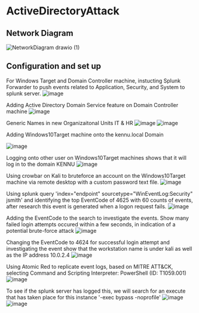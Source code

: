 # ActiveDirectoryAttack

<!--
# ProjectTemplate
# PROJECTNAME

## Objective
[Brief Objective - Remove this afterwards]

The Detection Lab project aimed to establish a controlled environment for simulating and detecting cyber attacks. The primary focus was to ingest and analyze logs within a Security Information and Event Management (SIEM) system, generating test telemetry to mimic real-world attack scenarios. This hands-on experience was designed to deepen understanding of network security, attack patterns, and defensive strategies.

### Skills Learned
[Bullet Points - Remove this afterwards]

- Advanced understanding of SIEM concepts and practical application.
- Proficiency in analyzing and interpreting network logs.
- Ability to generate and recognize attack signatures and patterns.
- Enhanced knowledge of network protocols and security vulnerabilities.
- Development of critical thinking and problem-solving skills in cybersecurity.

### Tools Used
[Bullet Points - Remove this afterwards]

- Security Information and Event Management (SIEM) system for log ingestion and analysis.
- Network analysis tools (such as Wireshark) for capturing and examining network traffic.
- Telemetry generation tools to create realistic network traffic and attack scenarios.

## Steps
drag & drop screenshots here or use imgur and reference them using imgsrc

Every screenshot should have some text explaining what the screenshot is about.

Example below.

*Ref 1: Network Diagram*
-->

## Network Diagram

![NetworkDiagram drawio (1)](https://github.com/KennuC/ActiveDirectory/assets/131323586/20b517cc-4d41-40d2-9a9e-7fbeed98229a)

## Configuration and set up

For Windows Target and Domain Controller machine, instucting Splunk Forwarder to push events related to Application, Security, and System to splunk server.
![image](https://github.com/KennuC/ActiveDirectory/assets/131323586/b7aa0b6e-ae6f-4941-9f88-aa55feee131f)

Adding Active Directory Domain Service feature on Domain Controller machine
![image](https://github.com/KennuC/ActiveDirectory/assets/131323586/9a63f0c5-b585-435d-859e-24c8c0cececd)


Generic Names in new Organizaitonal Units IT & HR
![image](https://github.com/KennuC/ActiveDirectory/assets/131323586/c080c7fc-0de6-4ae8-a890-a5b6ea471a0a)
![image](https://github.com/KennuC/ActiveDirectory/assets/131323586/73837024-f6bf-4a5c-8c49-b13b44cf5726)

Adding Windows10Target machine onto the kennu.local Domain

![image](https://github.com/KennuC/ActiveDirectory/assets/131323586/b09fe2ee-d5f4-47ac-a014-e6e6895badd9)

Logging onto other user on Windows10Target machines shows that it will log in to the domain KENNU
![image](https://github.com/KennuC/ActiveDirectory/assets/131323586/4d961621-2743-4c6f-b1df-e3cbb59a0895)

Using crowbar on Kali to bruteforce an account on the Windows10Target machine via remote desktop with a custom password text file.
![image](https://github.com/KennuC/ActiveDirectory/assets/131323586/7ab91d2a-4206-4e01-acfd-112daaaa7b90)

Using splunk query 'index="endpoint" sourcetype="WinEventLog:Security" jsmith' and identifying the top EventCode of 4625 with 60 counts of events, after research this event is generated when a logon request fails.
![image](https://github.com/KennuC/ActiveDirectory/assets/131323586/36b960cc-326d-4574-87c3-5fd0bd8634bc)

Adding the EventCode to the search to investigate the events. Show many failed login attempts occured within a few seconds, in indication of a potential brute-force attack
![image](https://github.com/KennuC/ActiveDirectory/assets/131323586/f0e890d9-74b5-4198-9f43-44cb9ce15989)

Changing the EventCode to 4624 for successful login attempt and investigating the event show that the workstation name is under kali as well as the IP address 10.0.2.4
![image](https://github.com/KennuC/ActiveDirectory/assets/131323586/4c729ec7-a9d8-4b5b-8165-133a9a8f251b)

Using Atomic Red to replicate event logs, based on MITRE ATT&CK, selecting Command and Scripting Interpreter: PowerShell (ID: T1059.001)
![image](https://github.com/KennuC/ActiveDirectory/assets/131323586/e96ad857-6836-42ae-b50e-92bbe918dfef)

To see if the splunk server has logged this, we will search for an execute that has taken place for this instance '-exec bypass -noprofile'
![image](https://github.com/KennuC/ActiveDirectory/assets/131323586/cc77567f-ff55-496f-878e-c92940765ac2)
![image](https://github.com/KennuC/ActiveDirectory/assets/131323586/2429c5c8-53d3-401d-b6f7-8836cd3f62c3)


